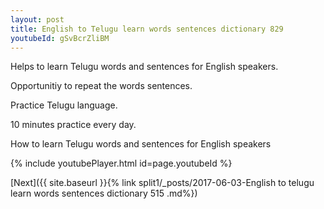 ```yaml
---
layout: post
title: English to Telugu learn words sentences dictionary 829 
youtubeId: gSvBcrZliBM
---
```

 
 
Helps to learn Telugu words and sentences for English speakers.

Opportunitiy to repeat the words sentences. 

Practice Telugu language. 
 
10 minutes practice every day. 
 
How to learn Telugu words and sentences for English speakers 
 
{% include youtubePlayer.html id=page.youtubeId %}
 
 
[Next]({{ site.baseurl }}{% link  split1/_posts/2017-06-03-English to telugu learn words sentences dictionary 515 .md%})
 
